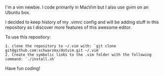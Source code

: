 I'm a vim newbie. I code primarily in MacVim but I also use gvim on an Ubuntu box.

I decided to keep history of my .vimrc config and will be adding stuff in this repository
as I discover more features of this awesome editor.

To use this repository:

    1. clone the repository to ~/.vim with: `git clone git@github.com:schwarzmx/dotvim.git ~/.vim`
    2. Create the symbolic links to the .vim folder with the following command: `./install.sh`

Have fun coding!
